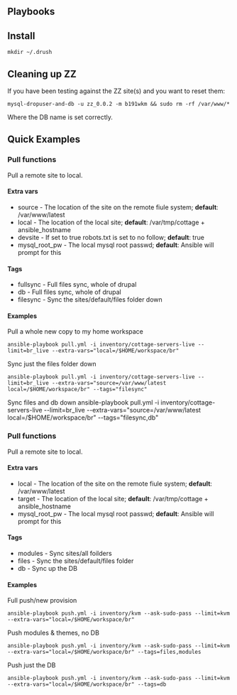 ## Playbooks

## Install

    mkdir ~/.drush

## Cleaning up ZZ

If you have been testing against the ZZ site(s) and you want to reset them:

    mysql-dropuser-and-db -u zz_0.0.2 -m b191wkm && sudo rm -rf /var/www/*

Where the DB name is set correctly.

## Quick Examples

### Pull functions

Pull a remote site to local.

#### Extra vars

  * source - The location of the site on the remote fiule system; **default**: /var/www/latest
  * local - The location of the local site; **default**: /var/tmp/cottage + ansible_hostname
  * devsite - If set to true robots.txt is set to no follow; **default**: true
  * mysql_root_pw - The local mysql root passwd; **default**: Ansible will prompt for this

#### Tags

  * fullsync - Full files sync, whole of drupal
  * db - Full files sync, whole of drupal
  * filesync - Sync the sites/default/files folder down

#### Examples

Pull a whole new copy to my home workspace

    ansible-playbook pull.yml -i inventory/cottage-servers-live --limit=br_live --extra-vars="local=/$HOME/workspace/br"

Sync just the files folder down

    ansible-playbook pull.yml -i inventory/cottage-servers-live --limit=br_live --extra-vars="source=/var/www/latest local=/$HOME/workspace/br" --tags="filesync"

Sync files and db down
    ansible-playbook pull.yml -i inventory/cottage-servers-live --limit=br_live --extra-vars="source=/var/www/latest local=/$HOME/workspace/br" --tags="filesync,db"

### Pull functions

Pull a remote site to local.

#### Extra vars

  * local - The location of the site on the remote fiule system; **default**: /var/www/latest
  * target - The location of the local site; **default**: /var/tmp/cottage + ansible_hostname
  * mysql_root_pw - The local mysql root passwd; **default**: Ansible will prompt for this

#### Tags

  * modules - Sync sites/all foilders
  * files - Sync the sites/default/files folder
  * db - Sync up the DB

#### Examples

Full push/new provision

    ansible-playbook push.yml -i inventory/kvm --ask-sudo-pass --limit=kvm --extra-vars="local=/$HOME/workspace/br"

Push modules & themes, no DB

    ansible-playbook push.yml -i inventory/kvm --ask-sudo-pass --limit=kvm --extra-vars="local=/$HOME/workspace/br" --tags=files,modules
    
Push just the DB

    ansible-playbook push.yml -i inventory/kvm --ask-sudo-pass --limit=kvm --extra-vars="local=/$HOME/workspace/br" --tags=db

